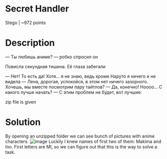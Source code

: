# Secret Handler
Stego | ~972 points
# Description
— Ты любишь аниме? — робко спросил он

Повисла секундная тишина. Её глаза забегали

— Нет! То есть да! Хотя... я не знаю, ведь кроме Наруто я ничего и не видела — Лена, дорогая, успокойся, в этом нет ничего зазорного. Хочешь, мы вместе посмотрим пару тайтлов? — Да, конечно! Ноооо... С какого лучше начать? — С этим проблем не будет, вот лучшие:

zip file is given
# Solution
By opening an unzipped folder we can see bunch of pictures with anime characters.
![image](https://github.com/danzyxd/CTFs/assets/144260597/f7a93d5a-a171-404b-8308-a748f1b70525)
Luckily I knew names of first two of them: Makima and Ino. First letters are MI, so we can figure out that this is the way to solve a task.
